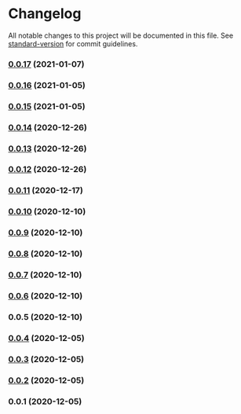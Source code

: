 # Changelog

All notable changes to this project will be documented in this file. See [standard-version](https://github.com/conventional-changelog/standard-version) for commit guidelines.

### [0.0.17](https://github.com/adrian-cerdeira/kampf-der-diener/compare/v0.0.11...v0.0.17) (2021-01-07)

### [0.0.16](https://github.com/adrian-cerdeira/kampf-der-diener/compare/v0.0.15...v0.0.16) (2021-01-05)

### [0.0.15](https://github.com/adrian-cerdeira/kampf-der-diener/compare/v0.0.14...v0.0.15) (2021-01-05)

### [0.0.14](https://github.com/adrian-cerdeira/kampf-der-diener/compare/v0.0.10...v0.0.14) (2020-12-26)

### [0.0.13](https://github.com/adrian-cerdeira/kampf-der-diener/compare/v0.0.10...v0.0.13) (2020-12-26)

### [0.0.12](https://github.com/adrian-cerdeira/kampf-der-diener/compare/v0.0.10...v0.0.12) (2020-12-26)

### [0.0.11](https://github.com/adrian-cerdeira/kampf-der-diener/compare/v0.0.7...v0.0.11) (2020-12-17)

### [0.0.10](https://github.com/adrian-cerdeira/kampf-der-diener/compare/v0.0.9...v0.0.10) (2020-12-10)

### [0.0.9](https://github.com/adrian-cerdeira/kampf-der-diener/compare/v0.0.4...v0.0.9) (2020-12-10)

### [0.0.8](https://github.com/adrian-cerdeira/kampf-der-diener/compare/v0.0.4...v0.0.8) (2020-12-10)

### [0.0.7](https://github.com/adrian-cerdeira/kampf-der-diener/compare/v0.0.6...v0.0.7) (2020-12-10)

### [0.0.6](https://github.com/adrian-cerdeira/kampf-der-diener/compare/v0.0.5...v0.0.6) (2020-12-10)

### 0.0.5 (2020-12-10)

### [0.0.4](https://github.com/adrian-cerdeira/kampf-der-diener/compare/v0.0.3...v0.0.4) (2020-12-05)

### [0.0.3](https://github.com/adrian-cerdeira/kampf-der-diener/compare/v0.0.2...v0.0.3) (2020-12-05)

### [0.0.2](https://github.com/adrian-cerdeira/kampf-der-diener/compare/v0.0.1...v0.0.2) (2020-12-05)

### 0.0.1 (2020-12-05)

